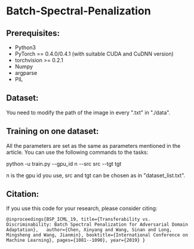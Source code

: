 # Batch-Spectral-Penalization

## Prerequisites:

* Python3
* PyTorch == 0.4.0/0.4.1 (with suitable CUDA and CuDNN version)
* torchvision >= 0.2.1
* Numpy
* argparse
* PIL

## Dataset:

You need to modify the path of the image in every ".txt" in "./data".

## Training on one dataset:

All the parameters are set as the same as parameters mentioned in the article. 
You can use the following commands to the tasks:

python -u train.py --gpu_id n --src src --tgt tgt

n is the gpu id you use, src and tgt can be chosen as in "dataset_list.txt".

## Citation:

If you use this code for your research, please consider citing:

`
@inproceedings{BSP_ICML_19,
  title={Transferability vs. Discriminability: Batch Spectral Penalization for Adversarial Domain Adaptation},  
  author={Chen, Xinyang and Wang, Sinan and Long, Mingsheng and Wang, Jianmin},
  booktitle={International Conference on Machine Learning},
  pages={1081--1090},
  year={2019}
}
`
